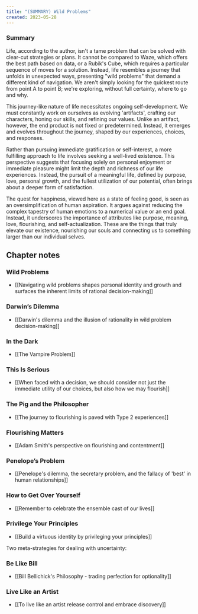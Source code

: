 ```yaml
---
title: "(SUMMARY) Wild Problems"
created: 2023-05-28
---
```


### Summary
Life, according to the author, isn't a tame problem that can be solved with clear-cut strategies or plans. It cannot be compared to Waze, which offers the best path based on data, or a Rubik's Cube, which requires a particular sequence of moves for a solution. Instead, life resembles a journey that unfolds in unexpected ways, presenting "wild problems" that demand a different kind of navigation. We aren't simply looking for the quickest route from point A to point B; we're exploring, without full certainty, where to go and why.

This journey-like nature of life necessitates ongoing self-development. We must constantly work on ourselves as evolving 'artifacts', crafting our characters, honing our skills, and refining our values. Unlike an artifact, however, the end product is not fixed or predetermined. Instead, it emerges and evolves throughout the journey, shaped by our experiences, choices, and responses.

Rather than pursuing immediate gratification or self-interest, a more fulfilling approach to life involves seeking a well-lived existence. This perspective suggests that focusing solely on personal enjoyment or immediate pleasure might limit the depth and richness of our life experiences. Instead, the pursuit of a meaningful life, defined by purpose, love, personal growth, and the fullest utilization of our potential, often brings about a deeper form of satisfaction.

The quest for happiness, viewed here as a state of feeling good, is seen as an oversimplification of human aspiration. It argues against reducing the complex tapestry of human emotions to a numerical value or an end goal. Instead, it underscores the importance of attributes like purpose, meaning, love, flourishing, and self-actualization. These are the things that truly elevate our existence, nourishing our souls and connecting us to something larger than our individual selves.

## Chapter notes

### Wild Problems
- [[Navigating wild problems shapes personal identity and growth and surfaces the inherent limits of rational decision-making]]

### Darwin’s Dilemma
- [[Darwin's dilemma and the illusion of rationality in wild problem decision-making]]

### In the Dark
- [[The Vampire Problem]]

### This Is Serious
- [[When faced with a decision, we should consider not just the immediate utility of our choices, but also how we may flourish]]

### The Pig and the Philosopher
- [[The journey to flourishing is paved with Type 2 experiences]]

### Flourishing Matters
- [[Adam Smith's perspective on flourishing and contentment]]

### Penelope’s Problem
- [[Penelope's dilemma, the secretary problem, and the fallacy of 'best' in human relationships]]

### How to Get Over Yourself
- [[Remember to celebrate the ensemble cast of our lives]]

### Privilege Your Principles
- [[Build a virtuous identity by privileging your principles]]

Two meta-strategies for dealing with uncertainty:

### Be Like Bill
- [[Bill Bellichick's Philosophy - trading perfection for optionality]]

### Live Like an Artist
- [[To live like an artist release control and embrace discovery]]
